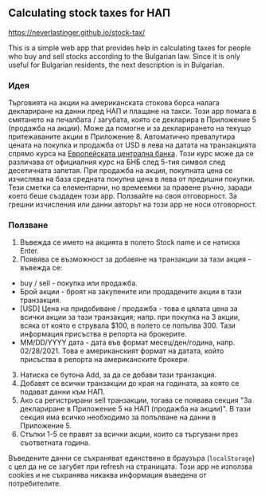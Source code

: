 ## Calculating stock taxes for НАП

https://neverlastinger.github.io/stock-tax/

This is a simple web app that provides help in calculating taxes for people who buy and sell stocks according to the Bulgarian law. Since it is only useful for Bulgarian residents, the next description is in Bulgarian.

### Идея

Търговията на акции на американската стокова борса налага деклариране на данни пред НАП и плащане на такси. Този app помага в смятането на печалбата / загубата, която се декларира в Приложение 5 (продажба на акции). Може да помогне и за декларирането на текущо притежаваните акции в Приложение 8. Автоматично превалутира цената на покупка и продажба от USD в лева на датата на транзакцията спрямо курса на [Европейската централна банка](https://www.ecb.europa.eu/stats/policy_and_exchange_rates/euro_reference_exchange_rates/html/index.en.html). Този курс може да се различава от официалния курс на БНБ след 5-тия символ след десетичната запетая. При продажба на акция, покупната цена се изчислява на база средната покупна цена в лева от предишни покупки. Тези сметки са елементарни, но времеемки за правене ръчно, заради което беше създаден този app. Ползвайте на своя отговорност. За грешни изчисления или данни авторът на този app не носи отговорност.

### Ползване

1. Въвежда се името на акцията в полето Stock name и се натиска Enter.
2. Появява се възможност за добавяне на транзакции за тази акция - въвежда се:
  - buy / sell - покупка или продажба.
  - Брой акции - броят на закупените или продадените акции в тази транзакция.
  - [USD] Цена на придобиване / продажба - това е цялата цена за всички акции за тази транзакция; напр. при покупка на 3 акции, всяка от която е струвала $100, в полето се попълва 300. Тази информация присъства в репорта на брокерите.
  - MM/DD/YYYY дата - дата във формат месец/ден/година, напр. 02/28/2021. Това е американският формат на датата, който присъства в репорта на американските брокери.
3. Натиска се бутона Add, за да се добави тази транзакция.
4. Добавят се всички транзакции до края на годината, за която се подават данни към НАП.
5. Ако са регистрирани sell транзакции, тогава се появава секция "За деклариране в Приложение 5 на НАП (продажба на акции)". В тази секция има всичко необходимо за попълване на данни в Приложение 5.
6. Стъпки 1-5 се правят за всички акции, които са търгувани през съответната година.

Въведените данни се съхраняват единствено в браузъра (`localStorage`) с цел да не се загубят при refresh на страницата. Този app не използва cookies и не съхранява никаква информация въведена от потребителите.
